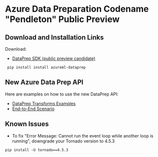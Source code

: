 
# Azure Data Preparation Codename "Pendleton" Public Preview

## Download and Installation Links
Download:

- [DataPrep SDK (public preview candidate)](https://dataprepdownloads.azureedge.net/pypi/monthly-AE98437A2C8F6F45842C/latest/)
```    
 pip install install azureml-dataprep
```
## New Azure Data Prep API
Here are examples on how to use the new DataPrep API:
- [DataPrep Transforms Examples](API)
- [End-to-End Scenario](Scenarios/NYTaxiCab)

## Known Issues
 - To fix "Error Message: Cannot run the event loop while another loop is running", downgrade your Tornado version to 4.5.3
```    
pip install -U tornado==4.5.3
```
